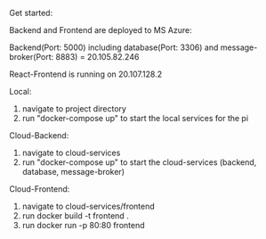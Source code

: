Get started:

Backend and Frontend are deployed to MS Azure:

Backend(Port: 5000) including database(Port: 3306) and message-broker(Port: 8883) = 20.105.82.246

React-Frontend is running on 20.107.128.2

Local:

1. navigate to project directory
2. run "docker-compose up" to start the local services for the pi

Cloud-Backend:

1. navigate to cloud-services
2. run "docker-compose up" to start the cloud-services (backend, database, message-broker)

Cloud-Frontend:

1. navigate to cloud-services/frontend
2. run docker build -t frontend .
3. run docker run -p 80:80 frontend





